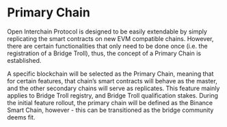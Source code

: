 # Primary Chain

Open Interchain Protocol is designed to be easily extendable by simply replicating the smart contracts on new EVM compatible chains. However, there are certain functionalities that only need to be done once (i.e. the registration of a Bridge Troll), thus, the concept of a Primary Chain is established.

A specific blockchain will be selected as the Primary Chain, meaning that for certain features, that chain’s smart contracts will behave as the master, and the other secondary chains will serve as replicates. This feature mainly applies to Bridge Troll registry, and Bridge Troll qualification stakes. During the initial feature rollout, the primary chain will be defined as the Binance Smart Chain, however - this can be transitioned as the bridge community deems fit.
